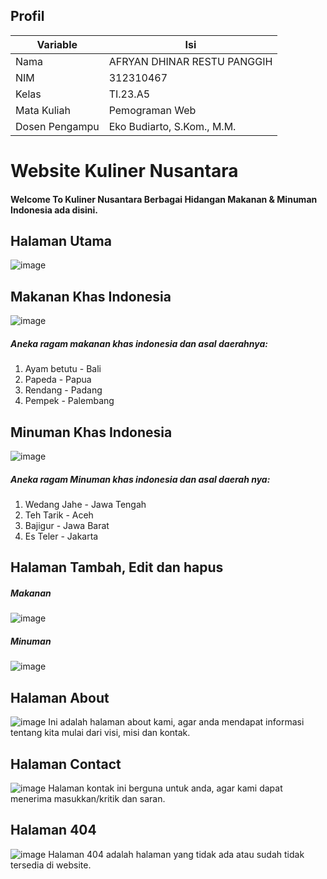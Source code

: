 ## Profil
| Variable | Isi |
| -------- | --- |
| Nama | AFRYAN DHINAR RESTU PANGGIH |
| NIM | 312310467    |
| Kelas | TI.23.A5 |
| Mata Kuliah | Pemograman Web |
| Dosen Pengampu |Eko Budiarto, S.Kom., M.M.|


# Website Kuliner Nusantara

#### Welcome To Kuliner Nusantara Berbagai Hidangan Makanan & Minuman Indonesia ada disini.

## Halaman Utama
![image](https://github.com/user-attachments/assets/ec80ca54-2737-42eb-8dac-d942d1b9b9c2)


## Makanan Khas Indonesia
![image](https://github.com/user-attachments/assets/e51a853a-0861-4a1d-a0e5-7ef22d468c66)
##### Aneka ragam makanan khas indonesia dan asal daerahnya:
1. Ayam betutu - Bali
2. Papeda - Papua
3. Rendang - Padang
4. Pempek - Palembang
   
## Minuman Khas Indonesia
![image](https://github.com/user-attachments/assets/bf947a1c-bf2a-4c3c-a5f1-6759a8dd8259)
##### Aneka ragam Minuman khas indonesia dan asal daerah nya:
1. Wedang Jahe - Jawa Tengah
2. Teh Tarik - Aceh
3. Bajigur - Jawa Barat
4. Es Teler - Jakarta

## Halaman Tambah, Edit dan hapus
##### Makanan
![image](https://github.com/user-attachments/assets/8d054296-346a-4f33-abb2-f56aa9d03a87)
##### Minuman
![image](https://github.com/user-attachments/assets/c9da308c-dbec-4aca-94a8-2cf0bfec2522)

## Halaman About
![image](https://github.com/user-attachments/assets/e172fef8-14db-4906-829e-6fd602e882c8)
Ini adalah halaman about kami, agar anda mendapat informasi tentang kita mulai dari visi, misi dan kontak.

## Halaman Contact
![image](https://github.com/user-attachments/assets/07234a4f-bae8-4d2e-8204-2214087d39d4)
Halaman kontak ini berguna untuk anda, agar kami dapat menerima masukkan/kritik dan saran.

## Halaman 404
![image](https://github.com/user-attachments/assets/479c3973-afdb-4342-a86c-fb56ecf80391)
Halaman 404 adalah halaman yang tidak ada atau sudah tidak tersedia di website.
